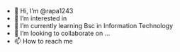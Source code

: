 - 👋 Hi, I’m @rapa1243
- 👀 I’m interested in 
- 🌱 I’m currently learning Bsc in Information Technology
- 💞️ I’m looking to collaborate on ...
- 📫 How to reach me 

<!---
rapa1243/rapa1243 is a ✨ special ✨ repository because its `README.md` (this file) appears on your GitHub profile.
You can click the Preview link to take a look at your changes.
--->
